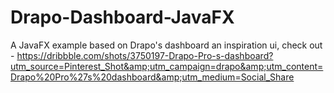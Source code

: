 # Drapo-Dashboard-JavaFX
A JavaFX example based on Drapo's dashboard an inspiration ui, check out - https://dribbble.com/shots/3750197-Drapo-Pro-s-dashboard?utm_source=Pinterest_Shot&amp;utm_campaign=drapo&amp;utm_content=Drapo%20Pro%27s%20dashboard&amp;utm_medium=Social_Share
